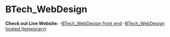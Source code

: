# BTech_WebDesign

**Check out Live Website:** 
-[BTech_WebDesign front end](https://mbharti321.github.io/BTech_WebDesign/)
-[BTech_WebDesign hosted (temporary)](https://btechwebdesign.000webhostapp.com/)

